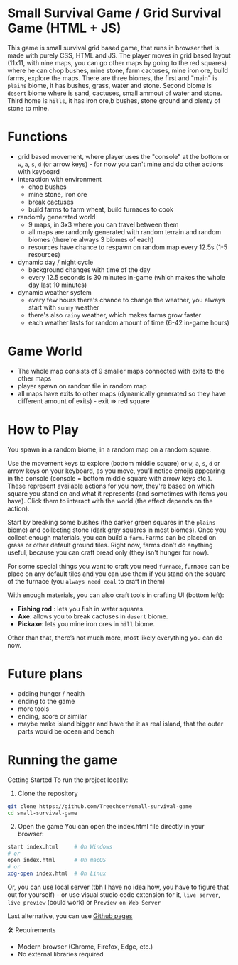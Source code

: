 # Small Survival Game / Grid Survival Game (HTML + JS)

This game is small survival grid based game, that runs in browser that is made with purely CSS, HTML and JS. The player moves in grid based layout (11x11, with nine maps, you can go other maps by going to the red squares) where he can chop bushes, mine stone, farm cactuses, mine iron ore, build farms, explore the maps. There are three biomes, the first and "main" is `plains` biome, it has bushes, grass, water and stone. Second biome is `desert` biome where is sand, cactuses, small ammout of water and stone. Third home is `hills`, it has iron ore,b bushes, stone ground and plenty of stone to mine.

# Functions

- grid based movement, where player uses the "console" at the bottom or `w`, `a`, `s`, `d` (or arrow keys) - for now you can't mine and do other actions with keyboard 
- interaction with environment
  - chop bushes
  - mine stone, iron ore 
  - break cactuses
  - build farms to farm wheat, build furnaces to cook
- randomly generated world
  - 9 maps, in 3x3 where you can travel between them
  - all maps are randomly generated with random terrain and random biomes (there're always 3 biomes of each)
  - resources have chance to respawn on random map every 12.5s (1-5 resources)
- dynamic day / night cycle
  - background changes with time of the day
  - every 12.5 seconds is 30 minutes in-game (which makes the whole day last 10 minutes)
- dynamic weather system
  - every few hours there's chance to change the weather, you always start with `sunny` weather
  - there's also `rainy` weather, which makes farms grow faster
  - each weather lasts for random amount of time (6-42 in-game hours)

# Game World

- The whole map consists of 9 smaller maps connected with exits to the other maps
- player spawn on random tile in random map
- all maps have exits to other maps (dynamically generated so they have different amount of exits) - exit => red square 

# How to Play

You spawn in a random biome, in a random map on a random square.

Use the movement keys to explore (bottom middle square) or `w`,  `a`, `s`, `d` or arrow keys on your keyboard, as you move, you’ll notice emojis appearing in the console (console = bottom middle square with arrow keys etc.). These represent available actions for you now, they're based on which square you stand on and what it represents (and sometimes with items you have). Click them to interact with the world (the effect depends on the action).

Start by breaking some bushes (the darker green squares in the `plains` biome) and collecting stone (dark gray squares in most biomes). Once you collect enough materials, you can build a `farm`. Farms can be placed on grass or other default ground tiles. Right now, farms don’t do anything useful, because you can craft bread only (they isn't hunger for now).

For some special things you want to craft you need `furnace`, furnace can be place on any default tiles and you can use them if you stand on the square of the furnace (you `always need coal` to craft in them)

With enough materials, you can also craft tools in crafting UI (bottom left):
- **Fishing rod** : lets you fish in water squares.
- **Axe**: allows you to break cactuses in `desert` biome.
- **Pickaxe**: lets you mine iron ores in `hill` biome.

Other than that, there’s not much more, most likely everything you can do now.

# Future plans

- adding hunger / health
- ending to the game
- more tools
- ending, score or similar
- maybe make island bigger and have the it as real island, that the outer parts would be ocean and beach

# Running the game

Getting Started
To run the project locally:

1. Clone the repository

```bash
git clone https://github.com/Treechcer/small-survival-game
cd small-survival-game
```

2. Open the game
   You can open the index.html file directly in your browser:

```bash
start index.html     # On Windows
# or
open index.html      # On macOS
# or
xdg-open index.html  # On Linux
```

Or, you can use local server (tbh I have no idea how, you have to figure that out for yourself) - or use visual studio code extension for it, `live server`, `live preview` (could work) or `Preview on Web Server`

Last alternative, you can use [Github pages](https://treechcer.github.io/small-survival-game/)

🛠️ Requirements

- Modern browser (Chrome, Firefox, Edge, etc.)
- No external libraries required